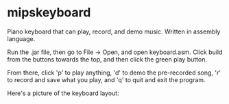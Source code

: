 # mipskeyboard
Piano keyboard that can play, record, and demo music. Written in assembly language. 

Run the .jar file, then go to File -> Open, and open keyboard.asm. Click build from the buttons towards the top, and then click the green play button. 

From there, click 'p' to play anything, 'd' to demo the pre-recorded song, 'r' to record and save what you play, and 'q' to quit and exit the program.

Here's a picture of the keyboard layout:
